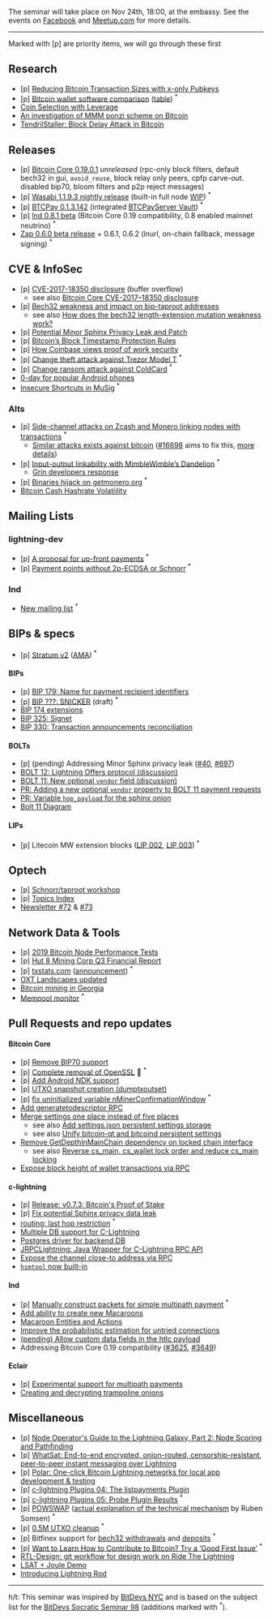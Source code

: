 The seminar will take place on Nov 24th, 18:00, at the embassy.
See the events on [Facebook](https://www.facebook.com/events/431182101111911/)
and [Meetup.com](https://www.meetup.com/bitcoin-il/events/266559932/)
for more details.

<hr>

Marked with [p] are priority items, we will go through these first

## Research

- [p] [Reducing Bitcoin Transaction Sizes with x-only Pubkeys](https://medium.com/blockstream/reducing-bitcoin-transaction-sizes-with-x-only-pubkeys-f86476af05d7)
- [p] [Bitcoin wallet software comparison](https://www.veriphi.io/en/software-wallet-analysis) ([table](https://docs.google.com/spreadsheets/d/1aZ1zbaUEzCo9NCctN8-eL2VLIiSdY009tTJvRXDUWEw/htmlview)) <sup>\*</sup>
- [Coin Selection with Leverage](https://arxiv.org/pdf/1911.01330.pdf)
- [An investigation of MMM ponzi scheme on Bitcoin](https://arxiv.org/abs/1910.12244v1)
- [TendrilStaller: Block Delay Attack in Bitcoin](https://engineering.cmu.edu/thailand/_files/documents/tendrilstaller-block-delay-attack-in-bitcoin.pdf)

## Releases

- [p] [Bitcoin Core 0.19.0.1](https://github.com/bitcoin/bitcoin/blob/master/doc/release-notes/release-notes-0.19.0.md) *unreleased* (rpc-only block filters, default bech32 in gui, `avoid_reuse`, block relay only peers, cpfp carve-out. disabled bip70, bloom filters and p2p reject messages)
- [p] [Wasabi 1.1.9.3 nightly release](https://github.com/nopara73/WalletWasabi/releases/tag/1.1.9.3nightly1) (built-in full node [WIP](https://twitter.com/nopara73/status/1196069888042754048)) <sup>\*</sup>
- [p] [BTCPay 0.1.3.142](https://twitter.com/BtcpayServer/status/1197387873864957952) (integrated [BTCPayServer Vault](https://github.com/btcpayserver/btcpayserver.vault)) <sup>\*</sup>
- [p] [lnd 0.8.1 beta](https://github.com/lightningnetwork/lnd/releases/tag/v0.8.1-beta) (Bitcoin Core 0.19 compatibility, 0.8 enabled mainnet neutrino) <sup>\*</sup>
- [Zap 0.6.0 beta release](https://medium.com/@JimmyMow/announcing-zap-desktop-0-6-0-beta-1724d13ae597) + 0.6.1, 0.6.2 (lnurl, on-chain fallback, message signing) <sup>\*</sup>

## CVE & InfoSec

- [p] [CVE-2017-18350 disclosure](https://lists.linuxfoundation.org/pipermail/bitcoin-dev/2019-November/017453.html) (buffer overflow)
  - see also [Bitcoin Core CVE-2017–18350 disclosure](https://bitcoincore.org/en/2019/11/08/CVE-2017-18350/)
- [p] [Bech32 weakness and impact on bip-taproot addresses](https://lists.linuxfoundation.org/pipermail/bitcoin-dev/2019-November/017443.html)
  - see also [How does the bech32 length-extension mutation weakness work?](https://bitcoin.stackexchange.com/questions/91602/how-does-the-bech32-length-extension-mutation-weakness-work/91610)
- [p] [Potential Minor Sphinx Privacy Leak and Patch](https://lists.linuxfoundation.org/pipermail/lightning-dev/2019-November/002288.html)
- [p] [Bitcoin’s Block Timestamp Protection Rules](https://blog.bitmex.com/bitcoins-block-timestamp-protection-rules/)
- [p] [How Coinbase views proof of work security](https://blog.coinbase.com/how-coinbase-views-proof-of-work-security-f4ba1a139da0)
- [p] [Change theft attack against Trezor Model T](https://medium.com/shiftcrypto/a-remote-theft-attack-on-trezor-model-t-44127cd7fb5a) <sup>\*</sup>
- [p] [Change ransom attack against ColdCard](https://medium.com/shiftcrypto/a-ransom-attack-on-coldcards-change-and-keypath-verification-f3c71461624a) <sup>\*</sup>
- [0-day for popular Android phones](https://arstechnica.com/information-technology/2019/10/attackers-exploit-0day-vulnerability-that-gives-full-control-of-android-phones/)
- [Insecure Shortcuts in MuSig](https://medium.com/blockstream/insecure-shortcuts-in-musig-2ad0d38a97da) <sup>\*</sup>

### Alts

- [p] [Side-channel attacks on Zcash and Monero linking nodes with transactions](https://crypto.stanford.edu/timings/) <sup>\*</sup>
  - [Similar attacks exists against bitcoin](https://bitcoinedge.org/transcript/telaviv2019/rebroadcasting) ([#16698](https://github.com/bitcoin/bitcoin/pull/16698) aims to fix this, [more details](https://bitcoincore.reviews/16698.html))
- [p] [Input-output linkability with MimbleWimble’s Dandelion](https://medium.com/dragonfly-research/breaking-mimblewimble-privacy-model-84bcd67bfe52) <sup>\*</sup>
  - [Grin developers response](https://medium.com/grin-mimblewimble/factual-inaccuracies-of-breaking-mimblewimbles-privacy-model-8063371839b9)
- [p] [Binaries hijack on getmonero.org](https://github.com/monero-project/monero/issues/6151) <sup>\*</sup>
- [Bitcoin Cash Hashrate Volatiility](https://blog.bitmex.com/bitcoin-cashs-october-2019-hashrate-volatility-increase/)

## Mailing Lists

### lightning-dev

- [p] [A proposal for up-front payments](https://lists.linuxfoundation.org/pipermail/lightning-dev/2019-November/002275.html) <sup>\*</sup>
- [p] [Payment points without 2p-ECDSA or Schnorr](https://lists.linuxfoundation.org/pipermail/lightning-dev/2019-November/002316.html) <sup>\*</sup>

### lnd

- [New mailing list](https://groups.google.com/a/lightning.engineering/forum/#!forum/lnd) <sup>\*</sup>

## BIPs & specs

- [p] [Stratum v2](https://stratumprotocol.org/) ([AMA](https://www.reddit.com/r/Bitcoin/comments/dz1mgp/ama_bitcoin_mining_stratum_v2_we_are_braiins_the/)) <sup>\*</sup>

#### BIPs

- [p] [BIP 179: Name for payment recipient identifiers](https://github.com/bitcoin/bips/pull/856)
- [p] [BIP ???: SNICKER](https://gist.github.com/AdamISZ/2c13fb5819bd469ca318156e2cf25d79) (draft) <sup>\*</sup>
- [BIP 174 extensions](https://github.com/bitcoin/bips/pull/849)
- [BIP 325: Signet](https://github.com/bitcoin/bips/pull/803)
- [BIP 330: Transaction announcements reconciliation](https://github.com/bitcoin/bips/pull/851)


#### BOLTs

- [p] (pending) Addressing Minor Sphinx privacy leak ([#40](https://github.com/lightningnetwork/lightning-onion/pull/40), [#697](https://github.com/lightningnetwork/lightning-rfc/pull/697))
- [BOLT 12: Lightning Offers protocol (discussion)](https://lists.linuxfoundation.org/pipermail/lightning-dev/2019-November/002276.html)
- [BOLT 11: New optional `vendor` field (discussion)](https://lists.linuxfoundation.org/pipermail/lightning-dev/2019-November/002276.html)
- [PR: Adding a new optional `vendor` property to BOLT 11 payment requests](https://github.com/lightningnetwork/lightning-rfc/pull/694)
- [PR: Variable `hop_payload` for the sphinx onion](https://github.com/lightningnetwork/lightning-rfc/pull/694)
- [Bolt 11 Diagram](https://lightning.money/spec/bolts/11.html#FMID_454719845FM)

#### LIPs

- [p] Litecoin MW extension blocks ([LIP 002](https://github.com/litecoin-project/lips/blob/master/lip-0002.mediawiki),
[LIP 003](https://github.com/litecoin-project/lips/blob/master/lip-0003.mediawiki)) <sup>\*</sup>


## Optech

- [p] [Schnorr/taproot workshop](https://bitcoinops.org/en/schorr-taproot-workshop/)
- [p] [Topics Index](https://bitcoinops.org/en/topics-announcement/)
- [Newsletter #72](https://bitcoinops.org/en/newsletters/2019/11/13/) & [#73](https://bitcoinops.org/en/newsletters/2019/11/20/)

## Network Data & Tools

- [p] [2019 Bitcoin Node Performance Tests](https://blog.lopp.net/bitcoin-node-performance-sync-tests/)
- [p] [Hut 8 Mining Corp Q3 Financial Report](https://hut8mining.com/hut-8-mining-corp-reports-financial-results-for-the-third-quarter-of-2019)
- [p] [txstats.com](https://txstats.com/) ([announcement](https://coinmetrics.io/announcing-txstats-com/)) <sup>\*</sup>
- [OXT Landscapes updated](https://twitter.com/oxt_btc/status/1192759714427408384)
- [Bitcoin mining in Georgia](https://thenextweb.com/hardfork/2019/11/04/bitcoin-mining-sucking-georgia-power-grid-dry/)
- [Mempool monitor](https://mempool.observer/monitor/) <sup>\*</sup>

## Pull Requests and repo updates

#### Bitcoin Core

- [p] [Remove BIP70 support](https://github.com/bitcoin/bitcoin/pull/17165)
- [p] [Complete removal of OpenSSL](https://github.com/bitcoin/bitcoin/pull/17515) 🍾 <sup>\*</sup>
- [p] [Add Android NDK support](https://github.com/bitcoin/bitcoin/pull/16110)
- [p] [UTXO snapshot creation (dumptxoutset)](https://github.com/bitcoin/bitcoin/pull/16899)
- [p] [fix uninitialized variable nMinerConfirmationWindow](https://github.com/bitcoin/bitcoin/pull/17449) <sup>\*</sup>
- [Add generatetodescriptor RPC](https://github.com/bitcoin/bitcoin/pull/16943)
- [Merge settings one place instead of five places](https://github.com/bitcoin/bitcoin/pull/15934)
  - see also [Add settings.json persistent settings storage](https://github.com/bitcoin/bitcoin/pull/15935)
  - see also [Unify bitcoin-qt and bitcoind persistent settings](https://github.com/bitcoin/bitcoin/pull/15936)
- [Remove GetDepthInMainChain dependency on locked chain interface](https://github.com/bitcoin/bitcoin/pull/15931)
  - see also [Reverse cs_main, cs_wallet lock order and reduce cs_main locking](https://github.com/bitcoin/bitcoin/pull/16426)
- [Expose block height of wallet transactions via RPC](https://github.com/bitcoin/bitcoin/pull/17437)

#### c-lightning

- [p] [Release: v0.7.3: Bitcoin's Proof of Stake](https://github.com/ElementsProject/lightning/releases/tag/v0.7.3)
- [p] [Fix potential Sphinx privacy data leak](https://github.com/ElementsProject/lightning/pull/3246)
- [routing: last hop restriction](https://github.com/lightningnetwork/lnd/pull/3739) <sup>\*</sup>
- [Multiple DB support for C-Lightning](https://github.com/ElementsProject/lightning/pull/2924)
- [Postgres driver for backend DB](https://github.com/ElementsProject/lightning/pull/2924)
- [JRPCLightning: Java Wrapper for C-Lightning RPC API](https://github.com/vincenzopalazzo/JRPClightning)
- [Expose the channel close-to address via RPC](https://github.com/ElementsProject/lightning/pull/3223)
- [`hsmtool` now built-in](https://github.com/ElementsProject/lightning/pull/3186)

#### lnd

- [p] [Manually construct packets for simple multipath payment](https://github.com/lightningnetwork/lnd/pull/3442) <sup>\*</sup>
- [Add ability to create new Macaroons](https://github.com/lightningnetwork/lnd/pull/1160)
- [Macaroon Entities and Actions](https://github.com/lightningnetwork/lnd/blob/13b56d5849a9495ed11d6928665115e88cd1d9b0/rpcserver.go#L209)
- [Improve the probabilistic estimation for untried connections](https://github.com/lightningnetwork/lnd/pull/3462)
- [(pending) Allow custom data fields in the htlc payload](https://github.com/lightningnetwork/lnd/issues/3670)
- Addressing Bitcoin Core 0.19 compatibility ([#3625](https://github.com/lightningnetwork/lnd/pull/3462), [#3649](https://github.com/lightningnetwork/lnd/pull/3462))

#### Eclair

- [p] [Experimental support for multipath payments](https://github.com/ACINQ/eclair/pull/1153)
- [Creating and decrypting trampoline onions](https://github.com/ACINQ/eclair/pull/1209)

## Miscellaneous

- [p] [Node Operator's Guide to the Lightning Galaxy, Part 2: Node Scoring and Pathfinding](https://blog.lightning.engineering/posts/2019/11/07/routing-guide-2.html)
- [p] [WhatSat: End-to-end encrypted, onion-routed, censorship-resistant, peer-to-peer instant messaging over Lightning](https://github.com/joostjager/whatsat)
- [p] [Polar: One-click Bitcoin Lightning networks for local app development & testing](https://github.com/jamaljsr/polar)
- [p] [c-lightning Plugins 04: The listpayments Plugin](https://medium.com/blockstream/c-lightning-plugins-04-the-listpayments-plugin-a04c2427c31b)
- [p] [c-lightning Plugins 05: Probe Plugin Results](https://medium.com/blockstream/c-lightning-plugins-05-probe-plugin-results-984a18745e93) <sup>\*</sup>
- [p] [POWSWAP](https://powswap.com/) ([actual explanation of the technical mechanism](https://twitter.com/SomsenRuben/status/1194993848180568064) by Ruben Somsen) <sup>\*</sup>
- [p] [0.5M UTXO cleanup](https://mobile.twitter.com/jfnewbery/status/1196460056415522817) <sup>\*</sup>
- [p] Bitfinex support for [bech32 withdrawals](https://www.bitfinex.com/posts/427) and [deposits](https://www.bitfinex.com/posts/429) <sup>\*</sup>
- [p] [Want to Learn How to Contribute to Bitcoin? Try a ‘Good First Issue’](https://bitcoinmagazine.com/articles/op-ed-want-to-learn-how-to-contribute-to-bitcoin-try-a-good-first-issue) <sup>\*</sup>
- [RTL-Design: git workflow for design work on Ride The Lightning](https://github.com/Ride-The-Lightning/RTL-Design#rtl-design)
- [LSAT + Joule Demo](https://twitter.com/roasbeef/status/1190098624010522624)
- [Introducing Lightning Rod](https://medium.com/breez-technology/introducing-lightning-rod-2e0a40d3e44a)
<hr>

h/t: This seminar was inspired by [BitDevs NYC](https://bitdevs.org/) and is based on the subject list for the
[BitDevs Socratic Seminar 98](https://bitdevs.org/2019-11-13-socratic-seminar-98) (additions marked with <sup>\*</sup>).
